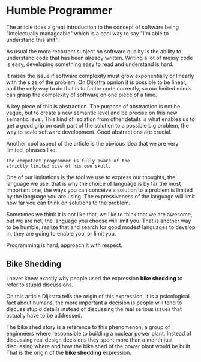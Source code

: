 # Humble Programmer

The article does a great introduction to the concept
of software being "intelectually manageable" which is a cool
way to say "I'm able to understand this shit".

As usual the more recorrent subject on software quality
is the ability to understand code that has been already written.
Writing a lot of messy code is easy, developing something easy
to read and understand is hard.

It raises the issue if software complexity must grow exponentially
or linearly with the size of the problem. On Dijkstra opnion it is
possible to be linear, and the only way to do that is to factor
code correctly, so our limited minds can grasp the complexity of
software on one piece of a time.

A key piece of this is abstraction. The purpose of abstraction is
not be vague, but to create a new semantic level and be precise
on this new semantic level. This kind of isolation from other
details is what enables us to get a good grip on each part of
the solution to a possible big problem, the way to scale 
software development.  Good abstractions are crucial.

Another cool aspect of the article is the obvious idea that
we are very limited, phrases like:

```
The competent programmer is fully aware of the
strictly limited size of his own skull.
```

One of our limitations is the tool we use to express
our thoughts, the language we use, that is why the choice
of language is by far the most important one, the ways
you can conceive a solution to a problem is limited by
the language you are using. The expressiveness of the language
will limit how far you can think on solutions to the problem.

Sometimes we think it is not like that, we like to think that
we are awesome, but we are not, the language you choose will
limit you. That is another way to be humble, realize that
and search for good modest languages to develop in, they
are going to enable you, or limit you.

Programming is hard, approach it with respect.

## Bike Shedding

I never knew exactly why people used the expression
**bike shedding** to refer to stupid discussions.

On this article Dijkstra tells the origin of this expression,
it is a psicological fact about humans, the more important a decision
is people will tend to discuss stupid details instead of discussing
the real serious issues that actually have to be addressed.

The bike shed story is a reference to this phenomenon, a group
of enginneers where responsible to building a nuclear power
plant. Instead of discussing real design decisions they spent more
than a month just discussing where and how the bike shed of the
power plant would be built. That is the origin of the 
**bike shedding** expression.
